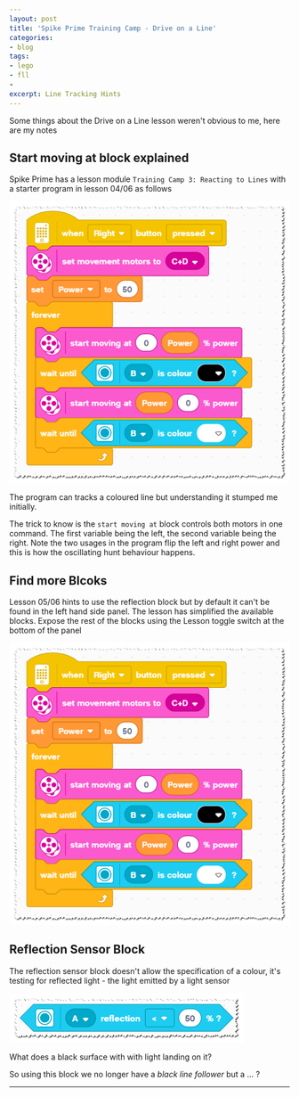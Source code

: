 ```yaml
---
layout: post
title: 'Spike Prime Training Camp - Drive on a Line'
categories:
- blog
tags: 
- lego
- fll
- 
excerpt: Line Tracking Hints
---
```


Some things about the Drive on a Line lesson weren't obvious to me, here are my notes

## Start moving at block explained

Spike Prime has a lesson module `Training Camp 3: Reacting to Lines` with a starter program in lesson 04/06 as follows

![Scripts folder](/assets/img/blog/20210808/drive-on-a-line.png)

The program can tracks a coloured line but understanding it stumped me initially.

The trick to know is the `start moving at` block controls both motors in one command.
The first variable being the left, the second variable being the right.
Note the two usages in the program flip the left and right power and this is how the oscillating hunt behaviour happens.

## Find more Blcoks

Lesson 05/06 hints to use the reflection block but by default it can't be found in the left hand side panel.
The lesson has simplified the available blocks. Expose the rest of the blocks using the Lesson toggle switch at the bottom of the panel

![Scripts folder](/assets/img/blog/20210808/drive-on-a-line.png)

## Reflection Sensor Block

The reflection sensor block doesn't allow the specification of a colour, it's testing for reflected light - the light emitted by a light sensor

![Scripts folder](/assets/img/blog/20210808/reflection-block.png)

What does a black surface with with light landing on it?

So using this block we no longer have a _black line follower_ but a ... ?

---